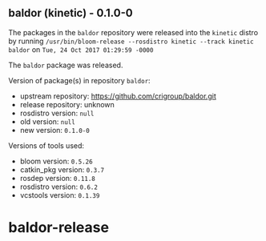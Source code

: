 ## baldor (kinetic) - 0.1.0-0

The packages in the `baldor` repository were released into the `kinetic` distro by running `/usr/bin/bloom-release --rosdistro kinetic --track kinetic baldor` on `Tue, 24 Oct 2017 01:29:59 -0000`

The `baldor` package was released.

Version of package(s) in repository `baldor`:

- upstream repository: https://github.com/crigroup/baldor.git
- release repository: unknown
- rosdistro version: `null`
- old version: `null`
- new version: `0.1.0-0`

Versions of tools used:

- bloom version: `0.5.26`
- catkin_pkg version: `0.3.7`
- rosdep version: `0.11.8`
- rosdistro version: `0.6.2`
- vcstools version: `0.1.39`


# baldor-release